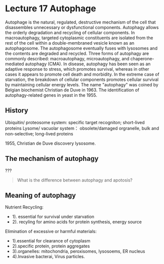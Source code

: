# Lecture 17 Autophage
Autophage is the natural, regulated, destructive mechanism of the cell that
disassembles unnecessary or dysfunctional components. Autophagy allows the
orderly degradation and recycling of cellular components. In macroautophagy,
targeted cytoplasmic constituents are isolated from the rest of the cell within
a double-membraned vesicle known as an autophagosome. The autophagosome
eventually fuses with lysosomes and the contents are degraded and recycled.
Three forms of autophagy are commonly described: macroautophagy,
microautophagy, and chaperone-mediated autophagy (CMA). In disease, autophagy
has been seen as an adaptive response to stress, which promotes survival,
whereas in other cases it appears to promote cell death and morbidity. In the
extreme case of starvation, the breakdown of cellular components promotes
cellular survival by maintaining cellular energy levels. The name "autophagy"
was coined by Belgian biochemist Christian de Duve in 1963. The identification
of autophagy-related genes in yeast in the 1955.

## History

Ubiquitin/ proteosome system:
        specific target recogniton; short-lived proteins
Lysome/ vacuolar system：
        obsolete/damaged orgranelle, bulk and non-selective; long-lived proteins

1955, Christian de Duve discovery lysosome.

## The mechanism of autophagy
???

> What is the difference between autophagy and apotosis?

## Meaning of autophagy
Nutrient Recycling:
 - 1). essential for survival under starvation
 - 2). recyling for amino acids for protein synthesis, energy source

Elimination of excessive or harmful materials:
  - 1).essential for clearance of cytoplasm
  - 2).specific protein, protein aggregates
  - 3).organelles: mitochondria, peroxisomes, lysosoems, ER nucleus
  - 4).Invasive bacterai, Virus particles.
